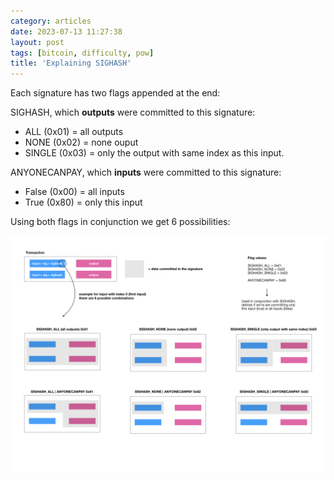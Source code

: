 ```yaml
---
category: articles
date: 2023-07-13 11:27:38
layout: post
tags: [bitcoin, difficulty, pow]
title: 'Explaining SIGHASH'
---
```


Each signature has two flags appended at the end:

SIGHASH, which **outputs** were committed to this signature:

- ALL (0x01) = all outputs
- NONE (0x02) = none ouput
- SINGLE (0x03) = only the output with same index as this input.

ANYONECANPAY, which **inputs** were committed to this signature:

- False (0x00) = all inputs
- True (0x80) = only this input

Using both flags in conjunction we get 6 possibilities:

<a href="/images/static/blog/sighash.jpeg">
  <img class="has-border" src="/images/static/blog/sighash.jpeg">
</a>
